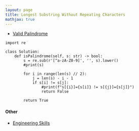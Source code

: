 ```yaml
---
layout: page
title: Longest Substring Without Repeating Characters
mathjax: true
---
```


* [Valid Palindrome](https://leetcode.com/problems/valid-palindrome/)
```
import re

class Solution:
    def isPalindrome(self, s: str) -> bool:
        s = re.sub(r'[^a-zA-Z0-9]', '', s).lower()
        #print(s)
        
        for i in range(len(s) // 2):
            j = len(s) - i - 1
            if s[i] != s[j]:
                #print(f"s[{i}]={s[i]} != s[{j}]={s[j]}")
                return False
        
        return True
```

#### Other
* [Engineering Skills](/engineering_skills)